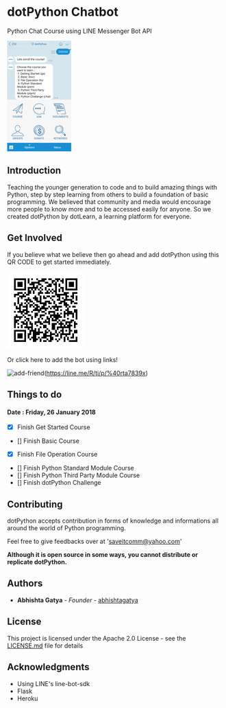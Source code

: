 # dotPython Chatbot

Python Chat Course using LINE Messenger Bot API

![bot-preview](docs/img/botDisplay.jpg)

## Introduction

Teaching the younger generation to code and to build amazing things with Python, step by step learning from others to build a foundation of basic programming. We believed that community and media would encourage more people to know more and to be accessed easily for anyone. So we created dotPython by dotLearn, a learning platform for everyone.

## Get Involved

If you believe what we believe then go ahead and add dotPython using this QR CODE to get started immediately.

![bot-qrcode](docs/img/qrcode.png)

Or click here to add the bot using links!

![add-friend](https://scdn.line-apps.com/n/line_add_friends/btn/en.png)(https://line.me/R/ti/p/%40rta7839x)

## Things to do
#### Date : Friday, 26 January 2018
- [x] Finish Get Started Course
- [] Finish Basic Course
- [x] Finish File Operation Course
- [] Finish Python Standard Module Course
- [] Finish Python Third Party Module Course
- [] Finish dotPython Challenge

## Contributing

dotPython accepts contribution in forms of knowledge and informations all around the world of Python programming.

Feel free to give feedbacks over at 'saveitcomm@yahoo.com'

**Although it is open source in some ways, you cannot distribute or replicate dotPython.**

## Authors

* **Abhishta Gatya** - *Founder* - [abhishtagatya](https://github.com/abhishtagatya)

## License

This project is licensed under the Apache 2.0 License - see the [LICENSE.md](LICENSE.md) file for details

## Acknowledgments

* Using LINE's line-bot-sdk
* Flask
* Heroku
